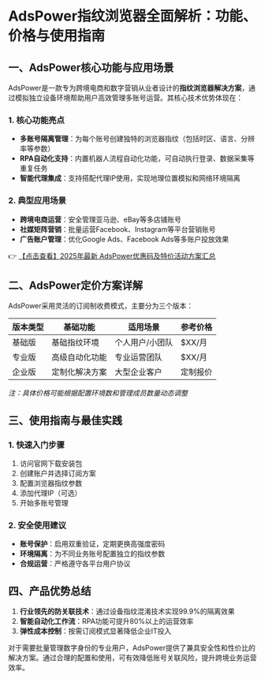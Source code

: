 # AdsPower指纹浏览器全面解析：功能、价格与使用指南

## 一、AdsPower核心功能与应用场景

AdsPower是一款专为跨境电商和数字营销从业者设计的**指纹浏览器解决方案**，通过模拟独立设备环境帮助用户高效管理多账号运营。其核心技术优势体现在：

### 1. 核心功能亮点
- **多账号隔离管理**：为每个账号创建独特的浏览器指纹（包括时区、语言、分辨率等参数）
- **RPA自动化支持**：内置机器人流程自动化功能，可自动执行登录、数据采集等重复任务
- **智能代理集成**：支持搭配代理IP使用，实现地理位置模拟和网络环境隔离

### 2. 典型应用场景
- **跨境电商运营**：安全管理亚马逊、eBay等多店铺账号
- **社媒矩阵营销**：批量运营Facebook、Instagram等平台营销账号
- **广告账户管理**：优化Google Ads、Facebook Ads等多账户投放效果

👉 [【点击查看】2025年最新 AdsPower优惠码及特价活动方案汇总](https://bit.ly/adspower_free)

## 二、AdsPower定价方案详解

AdsPower采用灵活的订阅制收费模式，主要分为三个版本：

| 版本类型 | 基础功能 | 适用场景 | 参考价格 |
|---------|---------|---------|---------|
| 基础版 | 基础指纹环境 | 个人用户/小团队 | $XX/月 |
| 专业版 | 高级自动化功能 | 专业运营团队 | $XX/月 |
| 企业版 | 定制化解决方案 | 大型企业客户 | 定制报价 |

*注：具体价格可能根据配置环境数和管理成员数量动态调整*

## 三、使用指南与最佳实践

### 1. 快速入门步骤
1. 访问官网下载安装包
2. 创建账户并选择订阅方案
3. 配置浏览器指纹参数
4. 添加代理IP（可选）
5. 开始多账号管理

### 2. 安全使用建议
- **账号保护**：启用双重验证，定期更换高强度密码
- **环境隔离**：为不同业务账号配置独立的指纹参数
- **合规运营**：严格遵守各平台用户协议

## 四、产品优势总结
1. **行业领先的防关联技术**：通过设备指纹混淆技术实现99.9%的隔离效果
2. **智能自动化工作流**：RPA功能可提升80%以上的运营效率
3. **弹性成本控制**：按需订阅模式显著降低企业IT投入

对于需要批量管理数字身份的专业用户，AdsPower提供了兼具安全性和性价比的解决方案。通过合理的配置和使用，可有效降低账号关联风险，提升跨境业务运营效率。
